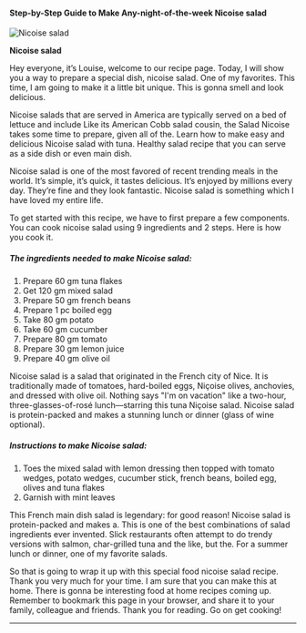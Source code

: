             

#### Step-by-Step Guide to Make Any-night-of-the-week Nicoise salad

![Nicoise salad](https://img-global.cpcdn.com/recipes/634e988266ef0efc/751x532cq70/nicoise-salad-recipe-main-photo.jpg)

**Nicoise salad**

Hey everyone, it’s Louise, welcome to our recipe page. Today, I will show you a way to prepare a special dish, nicoise salad. One of my favorites. This time, I am going to make it a little bit unique. This is gonna smell and look delicious.

Nicoise salads that are served in America are typically served on a bed of lettuce and include Like its American Cobb salad cousin, the Salad Nicoise takes some time to prepare, given all of the. Learn how to make easy and delicious Nicoise salad with tuna. Healthy salad recipe that you can serve as a side dish or even main dish.

Nicoise salad is one of the most favored of recent trending meals in the world. It’s simple, it’s quick, it tastes delicious. It’s enjoyed by millions every day. They’re fine and they look fantastic. Nicoise salad is something which I have loved my entire life.

To get started with this recipe, we have to first prepare a few components. You can cook nicoise salad using 9 ingredients and 2 steps. Here is how you cook it.

##### The ingredients needed to make Nicoise salad:

1.  Prepare 60 gm tuna flakes
2.  Get 120 gm mixed salad
3.  Prepare 50 gm french beans
4.  Prepare 1 pc boiled egg
5.  Take 80 gm potato
6.  Take 60 gm cucumber
7.  Prepare 80 gm tomato
8.  Prepare 30 gm lemon juice
9.  Prepare 40 gm olive oil

Nicoise salad is a salad that originated in the French city of Nice. It is traditionally made of tomatoes, hard-boiled eggs, Niçoise olives, anchovies, and dressed with olive oil. Nothing says "I'm on vacation" like a two-hour, three-glasses-of-rosé lunch—starring this tuna Niçoise salad. Nicoise salad is protein-packed and makes a stunning lunch or dinner (glass of wine optional).

##### Instructions to make Nicoise salad:

1.  Toes the mixed salad with lemon dressing then topped with tomato wedges, potato wedges, cucumber stick, french beans, boiled egg, olives and tuna flakes
2.  Garnish with mint leaves

This French main dish salad is legendary: for good reason! Nicoise salad is protein-packed and makes a. This is one of the best combinations of salad ingredients ever invented. Slick restaurants often attempt to do trendy versions with salmon, char-grilled tuna and the like, but the. For a summer lunch or dinner, one of my favorite salads.

So that is going to wrap it up with this special food nicoise salad recipe. Thank you very much for your time. I am sure that you can make this at home. There is gonna be interesting food at home recipes coming up. Remember to bookmark this page in your browser, and share it to your family, colleague and friends. Thank you for reading. Go on get cooking!

* * *